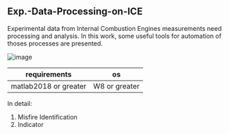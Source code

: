## Exp.-Data-Processing-on-ICE

Experimental data from Internal Combustion Engines measurements need processing and analysis. 
In this work, some useful tools for automation of thoses processes are presented. 

![image](https://user-images.githubusercontent.com/65401171/174573308-39ff2a84-bfaf-4225-8cd9-351800f274b7.png)

| requirements         | os        |
| -------------------- | --------- |
| matlab2018 or greater | W8 or greater |

In detail:
1. Misfire Identification
2. Indicator 
